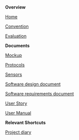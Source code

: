 **Overview**

[Home](https://gitlab.uni-ulm.de/groups/se-anwendungsprojekt-22-23/-/wikis/home)

[Convention](https://gitlab.uni-ulm.de/groups/se-anwendungsprojekt-22-23/-/wikis/Convention)

[Evaluation](https://gitlab.uni-ulm.de/groups/se-anwendungsprojekt-22-23/-/wikis/Evaluation)

**Documents**

[Mockup](https://gitlab.uni-ulm.de/se-anwendungsprojekt-22-23/documentation/-/tree/master/Mockup)

[Protocols](https://gitlab.uni-ulm.de/se-anwendungsprojekt-22-23/documentation)

[Sensors](https://gitlab.uni-ulm.de/se-anwendungsprojekt-22-23/documentation/-/tree/master/Sensors)

[Software design document](https://gitlab.uni-ulm.de/se-anwendungsprojekt-22-23/documentation/-/blob/master/Software%20design%20document/design_doc.pdf)

[Software requirements document](https://gitlab.uni-ulm.de/se-anwendungsprojekt-22-23/documentation/-/blob/master/Software%20requirements%20document/SRD.pdf)

[User Story](https://gitlab.uni-ulm.de/se-anwendungsprojekt-22-23/documentation/-/tree/master/User%20Story%20Map)

[User Manual](https://gitlab.uni-ulm.de/se-anwendungsprojekt-22-23/documentation/-/tree/master/User%20manual)

**Relevant Shortcuts**

[Project diary](https://docs.google.com/spreadsheets/u/3/d/1UWtQeFlyqbVSgGQvY-rOwtZPqCSduh0KtQvFLdmdV_c/edit?usp=sharing)
